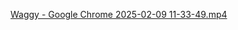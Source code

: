 [Waggy - Google Chrome 2025-02-09 11-33-49.mp4
](https://github.com/aryansmatte/Pet-e-commerce-website/blob/26b7f7fd6121cfc469d6ec40a09fdb25672487a1/Waggy%20-%20Google%20Chrome%202025-02-09%2011-33-49.mp4)
